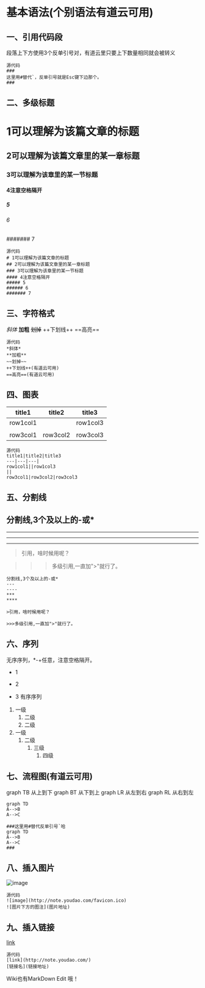 # 基本语法(个别语法有道云可用)
## 一、引用代码段
段落上下方使用3个反单引号对，有道云里只要上下数量相同就会被转义
```
源代码
###
这里用#替代`，反单引号就是Esc键下边那个。
###
```
## 二、多级标题
# 1可以理解为该篇文章的标题
## 2可以理解为该篇文章里的某一章标题
### 3可以理解为该章里的某一节标题
#### 4注意空格隔开
##### 5
###### 6
####### 7
```
源代码
# 1可以理解为该篇文章的标题
## 2可以理解为该篇文章里的某一章标题
### 3可以理解为该章里的某一节标题
#### 4注意空格隔开
##### 5
###### 6
####### 7
```
## 三、字符格式
*斜体*
**加粗**
~~划掉~~
++下划线++
==高亮==
```
源代码
*斜体*
**加粗**
~~划掉~~
++下划线++(有道云可用)
==高亮==(有道云可用)
```
## 四、图表
title1|title2|title3
---|---|---|
row1col1||row1col3
||
row3col1|row3col2|row3col3
```
源代码
title1|title2|title3
---|---|---|
row1col1||row1col3
||
row3col1|row3col2|row3col3
```
## 五、分割线
分割线,3个及以上的-或*
---
----
***
****

>引用，啥时候用呢？

>>>多级引用,一直加">"就行了。
```
分割线,3个及以上的-或*
---
----
***
****

>引用，啥时候用呢？

>>>多级引用,一直加">"就行了。
```
## 六、序列
无序序列，*\-\+任意，注意空格隔开。
* 1
- 2
+ 3
有序序列
1. 一级
   1. 二级
   2. 二级
2. 一级
   1. 二级
      1. 三级
         1. 四级
## 七、流程图(有道云可用)
graph TB 从上到下
graph BT 从下到上
graph LR 从左到右
graph RL 从右到左
```
graph TD
A-->B
A-->C
```
```
###这里用#替代反单引号`哈
graph TD
A-->B
A-->C
###
```
## 八、插入图片
![image](http://note.youdao.com/favicon.ico)
```
源代码
![image](http://note.youdao.com/favicon.ico)
![图片下方的图注](图片地址)
```
## 九、插入链接
[link](http://note.youdao.com/)
```
源代码
[link](http://note.youdao.com/)
[链接名](链接地址)
```
Wiki也有MarkDown Edit 哦！
